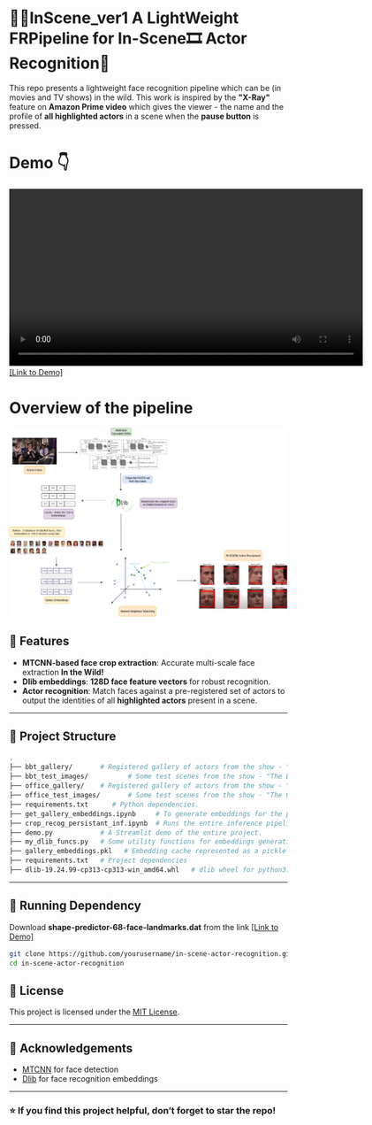 # 🎥🍿InScene_ver1 A LightWeight FRPipeline for In-Scene🎞️ Actor Recognition🤔
This repo presents a lightweight face recognition pipeline which can be (in movies and TV shows) in the wild. This work is inspired by the **"X-Ray"** feature on **Amazon Prime video** which gives the viewer - the name and the profile of **all highlighted actors** in a scene when the **pause button** is pressed.

# Demo 👇
<video src="demo.mp4" controls width="640"></video>
[[Link to Demo]](https://youtu.be/8GYcTioPrIA "Click to watch")

# Overview of the pipeline
![Alt text](InScene_Full_Workflow_Github.png)

## 🚀 Features

* **MTCNN-based face crop extraction**: Accurate multi-scale face extraction **In the Wild!**
* **Dlib embeddings**: **128D face feature vectors** for robust recognition.
* **Actor recognition**: Match faces against a pre-registered set of actors to output the identities of all **highlighted actors** present in a scene.
---

## 📂 Project Structure

```bash
.
├── bbt_gallery/       # Registered gallery of actors from the show - "The Big Bang Theory".
├── bbt_test_images/          # Some test scenes from the show - "The Big Bang Theory" to be supplied for inference.
├── office_gallery/    # Registered gallery of actors from the show - "The Office".
├── office_test_images/       # Some test scenes from the show - "The Office" to be supplied for inference.
├── requirements.txt      # Python dependencies.
├── get_gallery_embeddings.ipynb     # To generate embeddings for the pre-registered gallery of actors.
├── crop_recog_persistant_inf.ipynb  # Runs the entire inference pipeline i.e. supply test image --> faces get detected and cropped --> Embeddings get generated and matched with the cached gallery embeddings.
├── demo.py            # A Streamlit demo of the entire project.
├── my_dlib_funcs.py   # Some utility functions for embeddings generation and caching.
├── gallery_embeddings.pkl   # Embedding cache represented as a pickle file.
├── requirements.txt   # Project dependencies
├── dlib-19.24.99-cp313-cp313-win_amd64.whl   # dlib wheel for python3.13
```

---

## 🔧 Running Dependency

Download **shape-predictor-68-face-landmarks.dat** from the link [[Link to Demo]]((https://www.kaggle.com/datasets/sergiovirahonda/shape-predictor-68-face-landmarksdat))

   ```bash
   git clone https://github.com/yourusername/in-scene-actor-recognition.git
   cd in-scene-actor-recognition
   ```

## 📜 License

This project is licensed under the [MIT License](LICENSE).

---

## 🙌 Acknowledgements

* [MTCNN](https://kpzhang93.github.io/MTCNN_face_detection_alignment/) for face detection
* [Dlib](http://dlib.net/) for face recognition embeddings
  
---

### ⭐ If you find this project helpful, don’t forget to star the repo!




